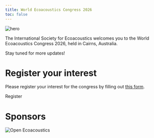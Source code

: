 ```yaml
---
title: World Ecoacoustics Congress 2026
toc: false
---
```


![hero](./images/HomePage.JPG)


The International Society for Ecoacoustics welcomes you to the World Ecoacoustics Congress 2026, held in Cairns, Australia.

Stay tuned for more updates!


# Register your interest

Please register your interest for the congress by filling out [this form](https://docs.google.com/forms/d/e/1FAIpQLSdWWfI2_Bs4OnUU2pEMp7zzH95DIi2Rge77Iom7tUb9slV3wg/viewform?usp=header).

<sl-button href="https://docs.google.com/forms/d/e/1FAIpQLSdWWfI2_Bs4OnUU2pEMp7zzH95DIi2Rge77Iom7tUb9slV3wg/viewform?usp=header" variant="primary">Register</sl-button>




# Sponsors

![Open Ecoacoustics](./images/oe-logo-horizontal.svg)